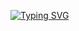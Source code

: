 [![Typing SVG](https://readme-typing-svg.herokuapp.com?font=Schoolbell&size=22&pause=1000&color=1B56FD&width=435&lines=%F0%9F%91%8F++hello+world%EF%BC%81)](https://git.io/typing-svg)
